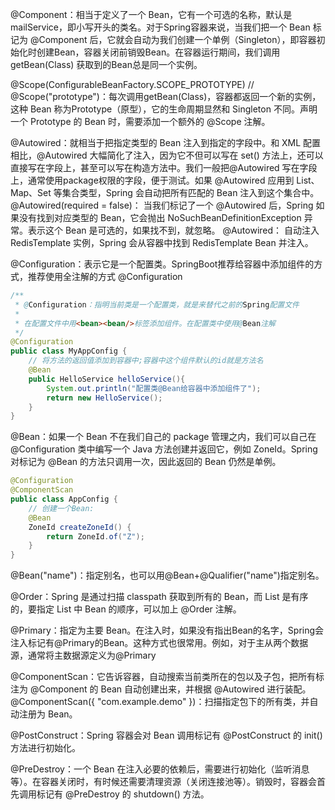 
@Component：相当于定义了一个 Bean，它有一个可选的名称，默认是 mailService，即小写开头的类名。对于Spring容器来说，当我们把一个 Bean 标记为 @Component 后，它就会自动为我们创建一个单例（Singleton），即容器初始化时创建Bean，容器关闭前销毁Bean。在容器运行期间，我们调用 getBean(Class) 获取到的Bean总是同一个实例。

@Scope(ConfigurableBeanFactory.SCOPE_PROTOTYPE) // @Scope("prototype")：每次调用getBean(Class)，容器都返回一个新的实例，这种 Bean 称为Prototype（原型），它的生命周期显然和 Singleton 不同。声明一个 Prototype 的 Bean 时，需要添加一个额外的 @Scope 注解。

@Autowired：就相当于把指定类型的 Bean 注入到指定的字段中。和 XML 配置相比，@Autowired 大幅简化了注入，因为它不但可以写在 set() 方法上，还可以直接写在字段上，甚至可以写在构造方法中。我们一般把@Autowired 写在字段上，通常使用package权限的字段，便于测试。如果 @Autowired 应用到 List、Map、Set 等集合类型，Spring 会自动把所有匹配的 Bean 注入到这个集合中。
@Autowired(required = false)： 当我们标记了一个 @Autowired 后，Spring 如果没有找到对应类型的 Bean，它会抛出 NoSuchBeanDefinitionException 异常。表示这个 Bean 是可选的，如果找不到，就忽略。
@Autowired： 自动注入 RedisTemplate 实例，Spring 会从容器中找到 RedisTemplate Bean 并注入。

@Configuration：表示它是一个配置类。SpringBoot推荐给容器中添加组件的方式，推荐使用全注解的方式 @Configuration

```java
/**
 * @Configuration：指明当前类是一个配置类，就是来替代之前的Spring配置文件
 * 
 * 在配置文件中用<bean><bean/>标签添加组件。在配置类中使用@Bean注解
 */
@Configuration
public class MyAppConfig {
    // 将方法的返回值添加到容器中;容器中这个组件默认的id就是方法名
    @Bean
    public HelloService helloService(){
        System.out.println("配置类@Bean给容器中添加组件了");
        return new HelloService();
    }
}
```

@Bean：如果一个 Bean 不在我们自己的 package 管理之内，我们可以自己在 @Configuration 类中编写一个 Java 方法创建并返回它，例如 ZoneId。Spring 对标记为 @Bean 的方法只调用一次，因此返回的 Bean 仍然是单例。

```java
@Configuration
@ComponentScan
public class AppConfig {
    // 创建一个Bean:
    @Bean
    ZoneId createZoneId() {
        return ZoneId.of("Z");
    }
}
```

@Bean("name")：指定别名，也可以用@Bean+@Qualifier("name")指定别名。


@Order：Spring 是通过扫描 classpath 获取到所有的 Bean，而 List 是有序的，要指定 List 中 Bean 的顺序，可以加上 @Order 注解。


@Primary：指定为主要 Bean。在注入时，如果没有指出Bean的名字，Spring会注入标记有@Primary的Bean。这种方式也很常用。例如，对于主从两个数据源，通常将主数据源定义为@Primary

@ComponentScan：它告诉容器，自动搜索当前类所在的包以及子包，把所有标注为 @Component 的 Bean 自动创建出来，并根据 @Autowired 进行装配。
@ComponentScan({ "com.example.demo" })：扫描指定包下的所有类，并自动注册为 Bean。


@PostConstruct：Spring 容器会对 Bean 调用标记有 @PostConstruct 的 init() 方法进行初始化。


@PreDestroy：一个 Bean 在注入必要的依赖后，需要进行初始化（监听消息等）。在容器关闭时，有时候还需要清理资源（关闭连接池等）。销毁时，容器会首先调用标记有 @PreDestroy 的 shutdown() 方法。

